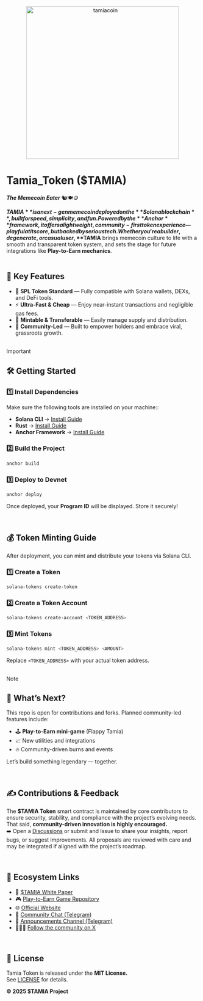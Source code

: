 <div align="center"><img src="https://github.com/user-attachments/assets/605d52e0-dfb7-4096-ae0f-54990648bcf2" alt="tamiacoin" width=400/></div>

# Tamia_Token ($TAMIA) 
***The Memecoin Eater*** 🐿️🍽️🪙

**$TAMIA** is a next-gen memecoin deployed on the **Solana blockchain**, built for speed, simplicity, and fun. Powered by the **Anchor** framework, it offers a lightweight, community-first token experience — playful at its core, but backed by serious tech.
Whether you're a builder, degenerate, or casual user, **$TAMIA** brings memecoin culture to life with a smooth and transparent token system, and sets the stage for future integrations like **Play-to-Earn mechanics**.
<br><br>

## 🚀 Key Features

- 🧬 **SPL Token Standard** — Fully compatible with Solana wallets, DEXs, and DeFi tools.
- ⚡ **Ultra-Fast & Cheap** — Enjoy near-instant transactions and negligible gas fees.
- 🔁 **Mintable & Transferable** — Easily manage supply and distribution.
- 🤝 **Community-Led** — Built to empower holders and embrace viral, grassroots growth.
<br><br> 

>[!IMPORTANT]  
>## 🛠️ Getting Started
>### 1️⃣ Install Dependencies
>Make sure the following tools are installed on your machine::
>- **Solana CLI** → [Install Guide](https://docs.solana.com/cli/install-solana-cli-tools)
>- **Rust** → [Install Guide](https://www.rust-lang.org/learn/get-started)
>- **Anchor Framework** → [Install Guide](https://project-serum.github.io/anchor/getting->started/installation.html)
>### 2️⃣ Build the Project
>```bash
>anchor build
>```
>### 3️⃣ Deploy to Devnet
>```bash 
>anchor deploy
>```
>Once deployed, your **Program ID** will be displayed. Store it securely!
<br>

## 💰 Token Minting Guide

After deployment, you can mint and distribute your tokens via Solana CLI.

### 1️⃣ Create a Token
```bash
solana-tokens create-token
```

### 2️⃣ Create a Token Account
```bash
solana-tokens create-account <TOKEN_ADDRESS>
```

### 3️⃣ Mint Tokens
```bash
solana-tokens mint <TOKEN_ADDRESS> <AMOUNT>
```

Replace `<TOKEN_ADDRESS>` with your actual token address.
<br><br>

>[!NOTE]
>## 🧩 What’s Next?
> This repo is open for contributions and forks. Planned community-led features include:
> - 🕹️ **Play-to-Earn mini-game** (Flappy Tamia)
> - 📈 New utilities and integrations
> - 🔥 Community-driven burns and events

Let’s build something legendary — together.

<br>

## ✍️ Contributions & Feedback
The **$TAMIA Token** smart contract is maintained by core contributors to ensure security, stability, and compliance with the project’s evolving needs. That said, **community-driven innovation is highly encouraged.** <br>
➡️ Open a [Discussions](https://github.com/TamiaCoin/Tamia_token/discussions) or submit and Issue to share your insights, report bugs, or suggest improvements.
All proposals are reviewed with care and may be integrated if aligned with the project’s roadmap.

<br>

## 🔗 Ecosystem Links

- 📄 [$TAMIA White Paper](https://github.com/TamiaCoin/White_Paper)
- 🎮 [Play-to-Earn Game Repository](https://github.com/TamiaCoin/Tamia_Play2Earn)
- 🌐 [Official Website](https://tamia.club)
- 💬 [Community Chat (Telegram)](t.me/TamiaCoinCommunity)
- 📢 [Announcements Channel (Telegram)](t.me/TamiaCoin)
- 🧑‍🤝‍🧑 [Follow the community on X](https://twitter.com/TamiaCoin)

<br>

## 📝 License

Tamia Token is released under the **MIT License.**<br> 
See [LICENSE](https://github.com/TamiaCoin/Tamia_token/blob/main/LICENSE) for details.

**© 2025 $TAMIA Project**
